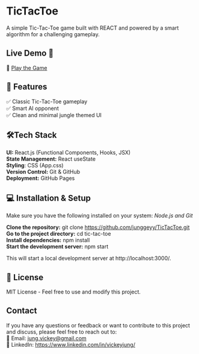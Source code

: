 # TicTacToe
A simple Tic-Tac-Toe game built with REACT and powered by a smart algorithm for a challenging gameplay.

## Live Demo 🚀
🔗 [Play the Game](https://junggeyy.github.io/TicTacToe/)

## 📌 Features

✅ Classic Tic-Tac-Toe gameplay<br>
✅ Smart AI opponent<br>
✅ Clean and minimal jungle themed UI<br>

## 🛠️Tech Stack
**UI:** React.js (Functional Components, Hooks, JSX)<br>
**State Management:** React useState<br>
**Styling**: CSS (App.css)<br>
**Version Control:** Git & GitHub<br>
**Deployment:** GitHub Pages 

## 💻 Installation & Setup
Make sure you have the following installed on your system: *Node.js and Git*

**Clone the repository:** git clone https://github.com/junggeyy/TicTacToe.git<br>
**Go to the project directory:** cd tic-tac-toe<br>
**Install dependencies:** npm install<br>
**Start the development server:** npm start

This will start a local development server at http://localhost:3000/.<br>

## 📜 License
MIT License - Feel free to use and modify this project.

## Contact
If you have any questions or feedback or want to contribute to this project and discuss, please feel free to reach out to:<br>
🔹 Email: jung.vickey@gmail.com <br>
🔹 LinkedIn: https://www.linkedin.com/in/vickeyjung/
